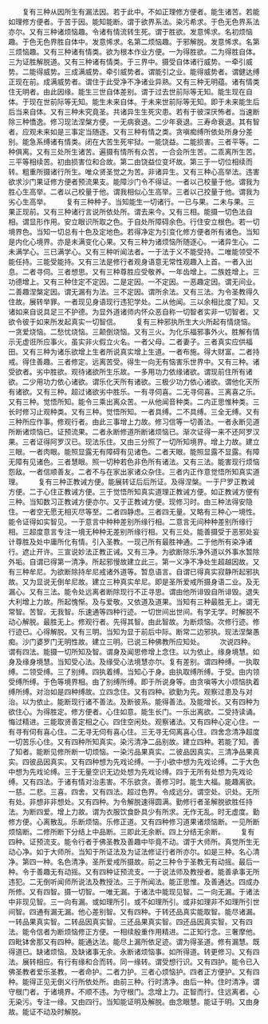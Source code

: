 <!-- { "loadSidebar": true } -->
　　复有三种从因所生有漏法因。若于此中。不如正理修方便者。能生诸苦。若能如理修方便者。于苦于因。能知能断。谓于欲界系法。染污希求。于色无色界系法亦尔。又有三种诸烦恼趣。令诸有情流转生死。谓于胜欲。发意悕求。名初烦恼趣。于色无色界胜自体中。发意悕求。名第二烦恼趣。于邪解脱。发意悕求。名第三烦恼趣。又有三种诸有情类。欲为根本作业方便。一为得胜欲。二为得胜自体。三为证胜解脱道。又有三种诸有情类。于三界中。摄受自体诸行威势。一牵引威势。二能得威势。三成满威势。牵引威势者。谓能引之业。能得威势者。谓健达缚正现在前。成满威势者。谓住于此受净不净诸业异熟。又有三种无明蕴。诸有情类住无明者。由此因缘。能生三世自体差别。谓于过去世前际等无知。能生现在自体。于现在世前际等无知。能生未来自体。于未来世前际等无知。即于未来能生后后当来自体。又有三种未究竟圣。共诸异生生死灾患。若有于彼深厌怖者。当速断除三种憍逸。修习现法涅槃方便。一无病衰退。二少年衰退。三寿命衰退。其有智者。应观未来如是三事定当随逐。又有三种有情之类。贪嗔痴缚所依处所身分差别。能急系缚诸有情类。闭在大苦生死牢狱。一能饶益。二能损害。三者平等。二种俱离。又有三处所生诸苦。遍摄有情所有众苦。一合会所生苦。二乖离所生苦。三平等相续苦。初由损害位和合故。第二由饶益位变坏故。第三于一切位相续而转。粗重所摄诸行所生。唯众贤圣觉之为苦。非诸异生。又有三种心高举法。违害欲求沙门果证修方便者预流果支。能障沙门令不得证。一者以己校量于他。谓我为胜心生高举。二者以己校量于他。谓我相似心生高举。三者以己挍量于他。谓我为劣心生高举。
　　复有三种种子。当知能生一切诸行。一已与果。二未与果。三果正现前。又有三种诸行言说所依处所。谓去来今。又有三相。能摄一切色法自相。谓显形作用。安立眼识所取之色。于自处所障碍余色。行住安立根色。若一切境界色。当知一切总有十色及定地色。若得净定为引变化修方便者所有诸色。当知是内化心境界。亦是未满变化心果。又有三种为诸烦恼所随逐心。一诸异生心。二未满学心。三已满学心。又有三种听闻法者。一于法于义不能受持。二唯能领受不能任持。三能受能持。又有三法是修行者观身语意无常性观趣入上首。一者入出息。二者寻伺。三者想思。又有三种尊胜应受敬养。一年齿增上。二族姓增上。三功德增上。又有三种住定不定因。二是定因。一不定因。一恶趣定因。谓无间业。二善趣涅槃定因。谓无漏有为法。三不定因。谓所余法。又有三法。为令圣教得久住故。展转举罪。一者现见身语现行违犯学处。二从他闻。三以余相比度了知。又诸如来自说具足三不护德。为显外道诸师内怀众恶自称一切智者实非一切智者。又欲令彼于如来所发起真实一切智信。
　　复有三种邪执所生大火所起有情烧恼。一贪爱烧恼。二愁忧烧恼。三颠倒烧恼。又有三火。为化乐福邪事外火。胜解有情示无虚诳所应事火。虽实非火假立火名。一者父母。二者妻子。三者真实应供福田。又有三种为诸乐欲增上生者所说真实增上生道。一者布施。得大财富。二者持戒。得住善趣。三者修定。远离苦受。得生一向无有恼害乐世界中。又有三种。诸受欲者。劣中胜欲。观待诸欲所生乐故。一多用功力依缘诸欲。谓现前住所有诸欲。二少用功力依心诸欲。谓乐化天所有诸欲。三极少功力依心诸欲。谓他化天所有诸欲。又有三种。超过诸欲劣中胜乐。一有寻伺喜。二无寻伺喜。三离喜之乐。又有三种。觉悟所知。能令三乘出离众苦。一从他闻音种类。二内正思惟种类。三长时修习止观种类。又有三种。觉悟所知。一者具缚。二不具缚。三全无缚。又有三种所应作事。修观行者。由此三事增上力故。修习信等一切善法。一者永断见道所断诸烦恼已。证预流果。二者永断修道所断诸烦恼已。渐次证得一来不还阿罗汉果。三者证得阿罗汉已。现法乐住。又由三分照了一切所知境界。增上力故。建立三眼。一者肉眼。能照显露无有障碍有见诸色。二者天眼。能照显露不显露。有障无障有见诸色。三者慧眼。照一切种若色非色所有诸法。又有三法。能害现行烦恼怨敌。一者信顺善友。二者不与在家出家诸众杂住。三者内正作意觉悟所知真实道理。
　　复有三种正教诫方便。能展转证后后所证。及得涅槃。一于尸罗正教诫方便。二于心住正教诫方便。三于觉悟所知真实道理正教诫方便。如正教诫方便有三种。当知数习正教诫方便亦尔。又于正教诫方便。现修习时。由三种法得安隐住。一者空无愿无相灭尽等至。二者四静虑。三者四无量。又略有三种心一境性。能令证得如实智见。一于意言中种种差别所缘行相。二意言无间种种差别所缘行相。三超度意言专注一境无种种无差别所缘行相。又有三处。能善摄受于恶邪处妄计尊胜及处中庸所化有情。引入圣教。一现己所有最胜神通。二于他所有染净诸行。遮止开许。三宣说妙法正教正诫。又有三净。为欲断除乐净外道以外事水暂除外垢。自谓已得第一清净。所起邪慢故建立此三。第一义净不净处生超越因故。又有三种牟尼。为欲断除持牟尼戒诸外道等。暂息语言。自谓已得真实寂静所起邪执故。又为显说无倒牟尼故。建立三种真实牟尼。即是圣所爱戒所摄身语二业。及无漏心。又有三法。能令处远离者断除现行不正寻思。谓由他所诽毁自所诽毁。退失大利增上力故。所起愧惭。及与爱敬。又依道及道果。当知有三种最胜无上。谓无常智。苦智。无我智。乐速通等四种行迹。一切世间出世间。有学无学。时解脱不动心解脱。最胜无上。修观行者。先得其智。由此智故。为断烦恼。次修行迹。修行迹已。心得解脱。又有三明。当知为显于前后中际。断常二边邪执。现法涅槃愚痴。沙门婆罗门无明性故。建立三明。已说三种佛教所应知处。
　　次说四种。谓有四法。能摄一切所知及智。谓身及闻思修增上念住。以为依止。缘身境慧。如身及缘身境慧。当知受心法。及缘受心法境慧亦尔。复有差别。谓四种缚。一执取缚。二领受缚。三了别缚。四执着缚。当知心于身。由执取缚所缚。于受。由内领受缚所缚。于色等境界相。由了别缚所缚。即于所说身等。由贪嗔等大小烦恼执着缚所缚。对治如是四种缚故。立四念住。又有四种。欲勤为先。观察过患及与对治。以为依止。能断现行诸不善法。及断彼系。能得善法。及能增长。又有四种为欲住心。为得胜定。修方便者。心住如意。能生长门。一乐出离欲。二受持读诵。悔过精进。三能取贤善定相之心。四住空闲处。观察诸法。又有四种心定心住。一有寻有伺有喜心住。二无寻无伺有喜心住。三无寻无伺离喜心住。四舍念清净超度一切苦乐心住。又有四种所知真实。染污清净二品别故。建立四种。若能了知。善了知者。能断见修所断一切烦恼。一染污品果真实。二彼品因真实。三清净品果真实。四彼品因真实。又有四种想为先戏论缚。一于小欲中想为先戏论缚。二于大色中想为先戏论缚。三于无量空识无边处想为先戏论缚。四于无所有处想为先戏论缚。又有四法。于诸有情对治恚害。不乐欲贪。善修习时。能生大福。能趣离欲。一慈。二悲。三喜。四舍。又有四法。超过色界。令成远分。谓空处。识处。无所有处。非想非非想处。又有四种。为令解脱速得圆满。勤修行者圣解脱欲胜任持法。为断四爱。增上力故。谓为衣服饮食卧具少有所求。无作无乱。时无虚度。勤修方便。心离散乱。乐断烦恼。乐修正道。又有四种修习道果诸烦恼断。一见所断烦恼断。二修所断下分结上中品断。三即此无余断。四上分结无余断。
　　复有四种。证预流支。能令行者于佛圣教及善趣中毕竟不动。谓于大师所。真觉所生无动心净。如于大师所。当知于所证法及为证法修证行者所亦尔。如是三种。名心清净。第四一种。名色清净。圣所爱戒所摄故。前之三种令于圣教无有动摇。最后一种。令于善趣无有动摇。又有四种证预流支。一于说法师及教授者。能善承事无所违犯。二无倒听闻师所说法及教授法。三于所闻法。能正思惟。及善通达。四成办所修。又有四智。摄一切智。一唯无漏。于诸法中能现见智。二一向无漏。于诸法中非现见智。三一向有漏。或如理所引。或不如理所引。或非如理非不如理所引世间智。四通有漏无漏。他心差别智。又有四种。于转还品真实能取智。能尽诸漏。一转品果真实智。二转品因真实智。三还品果真实智。四还品因真实智。又有四法。能令信者为断烦恼修正方便。一相续殷重作用精进。二正知行念。三奢摩他。四毗钵舍那又有四种。能通达法。能尽上漏所依足迹。谓为得圣道。修有漏慧。既得道已。缺诸烦恼。及缺诸事无余。永断诸烦恼事。如所得道。转更修习。又有四法。展转相应。有行有缘和合而转。同一缘转。谓受想行识。又有四护。能令已入佛圣教者爱乐圣教。一者命护。二者力护。三者心烦恼护。四者正方便护。又有四种。能得正见无倒义行所依处所。由前三种。行时清净。由后一种。住时清净。谓守根门者。于诸境界。不顺不违。为守根门。念增上力。正智而行。住远离者。心无染污。专注一缘。又由四行。当知能证明及解脱。由念眼慧。能证于明。又由身故。能证不动及时解脱。
